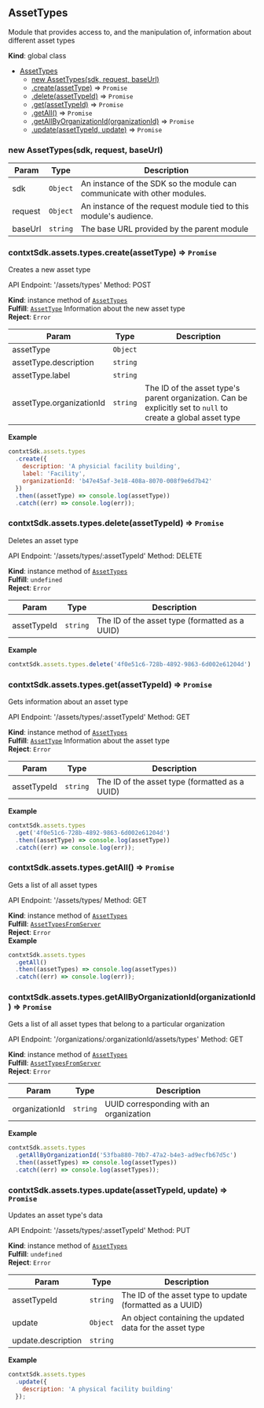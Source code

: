 <a name="AssetTypes"></a>

## AssetTypes
Module that provides access to, and the manipulation of, information about different asset types

**Kind**: global class  

* [AssetTypes](#AssetTypes)
    * [new AssetTypes(sdk, request, baseUrl)](#new_AssetTypes_new)
    * [.create(assetType)](#AssetTypes+create) ⇒ <code>Promise</code>
    * [.delete(assetTypeId)](#AssetTypes+delete) ⇒ <code>Promise</code>
    * [.get(assetTypeId)](#AssetTypes+get) ⇒ <code>Promise</code>
    * [.getAll()](#AssetTypes+getAll) ⇒ <code>Promise</code>
    * [.getAllByOrganizationId(organizationId)](#AssetTypes+getAllByOrganizationId) ⇒ <code>Promise</code>
    * [.update(assetTypeId, update)](#AssetTypes+update) ⇒ <code>Promise</code>

<a name="new_AssetTypes_new"></a>

### new AssetTypes(sdk, request, baseUrl)

| Param | Type | Description |
| --- | --- | --- |
| sdk | <code>Object</code> | An instance of the SDK so the module can communicate with other modules. |
| request | <code>Object</code> | An instance of the request module tied to this module's audience. |
| baseUrl | <code>string</code> | The base URL provided by the parent module |

<a name="AssetTypes+create"></a>

### contxtSdk.assets.types.create(assetType) ⇒ <code>Promise</code>
Creates a new asset type

API Endpoint: '/assets/types'
Method: POST

**Kind**: instance method of [<code>AssetTypes</code>](#AssetTypes)  
**Fulfill**: [<code>AssetType</code>](./Typedefs.md#AssetType) Information about the new asset type  
**Reject**: <code>Error</code>  

| Param | Type | Description |
| --- | --- | --- |
| assetType | <code>Object</code> |  |
| assetType.description | <code>string</code> |  |
| assetType.label | <code>string</code> |  |
| assetType.organizationId | <code>string</code> | The ID of the asset type's parent organization. Can be   explicitly set to `null` to create a global asset type |

**Example**  
```js
contxtSdk.assets.types
  .create({
    description: 'A physicial facility building',
    label: 'Facility',
    organizationId: 'b47e45af-3e18-408a-8070-008f9e6d7b42'
  })
  .then((assetType) => console.log(assetType))
  .catch((err) => console.log(err));
```
<a name="AssetTypes+delete"></a>

### contxtSdk.assets.types.delete(assetTypeId) ⇒ <code>Promise</code>
Deletes an asset type

API Endpoint: '/assets/types/:assetTypeId'
Method: DELETE

**Kind**: instance method of [<code>AssetTypes</code>](#AssetTypes)  
**Fulfill**: <code>undefined</code>  
**Reject**: <code>Error</code>  

| Param | Type | Description |
| --- | --- | --- |
| assetTypeId | <code>string</code> | The ID of the asset type (formatted as a UUID) |

**Example**  
```js
contxtSdk.assets.types.delete('4f0e51c6-728b-4892-9863-6d002e61204d')
```
<a name="AssetTypes+get"></a>

### contxtSdk.assets.types.get(assetTypeId) ⇒ <code>Promise</code>
Gets information about an asset type

API Endpoint: '/assets/types/:assetTypeId'
Method: GET

**Kind**: instance method of [<code>AssetTypes</code>](#AssetTypes)  
**Fulfill**: [<code>AssetType</code>](./Typedefs.md#AssetType) Information about the asset type  
**Reject**: <code>Error</code>  

| Param | Type | Description |
| --- | --- | --- |
| assetTypeId | <code>string</code> | The ID of the asset type (formatted as a UUID) |

**Example**  
```js
contxtSdk.assets.types
  .get('4f0e51c6-728b-4892-9863-6d002e61204d')
  .then((assetType) => console.log(assetType))
  .catch((err) => console.log(err));
```
<a name="AssetTypes+getAll"></a>

### contxtSdk.assets.types.getAll() ⇒ <code>Promise</code>
Gets a list of all asset types

API Endpoint: '/assets/types/
Method: GET

**Kind**: instance method of [<code>AssetTypes</code>](#AssetTypes)  
**Fulfill**: [<code>AssetTypesFromServer</code>](./Typedefs.md#AssetTypesFromServer)  
**Reject**: <code>Error</code>  
**Example**  
```js
contxtSdk.assets.types
  .getAll()
  .then((assetTypes) => console.log(assetTypes))
  .catch((err) => console.log(err));
```
<a name="AssetTypes+getAllByOrganizationId"></a>

### contxtSdk.assets.types.getAllByOrganizationId(organizationId) ⇒ <code>Promise</code>
Gets a list of all asset types that belong to a particular organization

API Endpoint: '/organizations/:organizationId/assets/types'
Method: GET

**Kind**: instance method of [<code>AssetTypes</code>](#AssetTypes)  
**Fulfill**: [<code>AssetTypesFromServer</code>](./Typedefs.md#AssetTypesFromServer)  
**Reject**: <code>Error</code>  

| Param | Type | Description |
| --- | --- | --- |
| organizationId | <code>string</code> | UUID corresponding with an organization |

**Example**  
```js
contxtSdk.assets.types
  .getAllByOrganizationId('53fba880-70b7-47a2-b4e3-ad9ecfb67d5c')
  .then((assetTypes) => console.log(assetTypes))
  .catch((err) => console.log(assetTypes));
```
<a name="AssetTypes+update"></a>

### contxtSdk.assets.types.update(assetTypeId, update) ⇒ <code>Promise</code>
Updates an asset type's data

API Endpoint: '/assets/types/:assetTypeId'
Method: PUT

**Kind**: instance method of [<code>AssetTypes</code>](#AssetTypes)  
**Fulfill**: <code>undefined</code>  
**Reject**: <code>Error</code>  

| Param | Type | Description |
| --- | --- | --- |
| assetTypeId | <code>string</code> | The ID of the asset type to update (formatted as a UUID) |
| update | <code>Object</code> | An object containing the updated data for the asset type |
| update.description | <code>string</code> |  |

**Example**  
```js
contxtSdk.assets.types
  .update({
    description: 'A physical facility building'
  });
```
